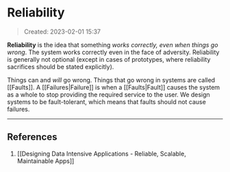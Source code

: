# Reliability
> Created: 2023-02-01 15:37

**Reliability** is the idea that something _works correctly, even when things go wrong_. The system works correctly even in the face of adversity. Reliability is generally not optional (except in cases of prototypes, where reliability sacrifices should be stated explicitly).

Things can and *will* go wrong. Things that go wrong in systems are called [[Faults]]. A [[Failures|Failure]] is when a [[Faults|Fault]] causes the system as a whole to stop providing the required service to the user. We design systems to be fault-tolerant, which means that faults should not cause failures.



----

## References
1. [[Designing Data Intensive Applications - Reliable, Scalable, Maintainable Apps]]